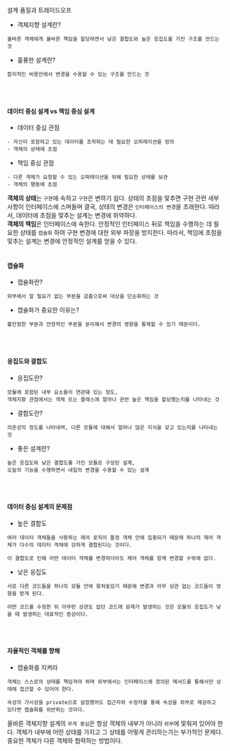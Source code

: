 설계 품질과 트레이드오프
<br>

- 객체지향 설계란?
```
올바른 객체에게 올바른 책임을 할당하면서 낮은 결합도와 높은 응집도를 가진 구조를 만드는 것
```
- 훌륭한 설계란?
```
합리적인 비용안에서 변경을 수용할 수 있는 구조를 만드는 것
```
<br><br>
#### 데이터 중심 설계 vs 책임 중심 설계 

- 데이터 중심 관점
```
- 자신이 포함하고 있는 데이터를 조작하는 데 필요한 오퍼레이션을 정의
- 객체의 상태에 초점
```


- 책임 중심 관점
```
- 다른 객체가 요청할 수 있는 오퍼레이션을 위해 필요한 상태를 보관
- 객체의 행동에 초점
```

**객체의 상태**는 `구현`에 속하고 `구현`은 변하기 쉽다.
상태의 초점을 맟추면 구현 관련 세부사항이 인터페이스에 스며들며 결국, 상태의 변경은 `인터페이스의 변경`을 초래한다.
따라서, 데이터에 초점을 맟추는 설계는 변경에 취약하다.
<br>
**객체의 책임**은 인터페이스에 속한다.
안정적인 인터페이스 뒤로 책임을 수행하는 데 필요한 상태를 `캡슐화` 하여 구현 변경에 대한 외부 파장을 방지한다.
따라서, 책임에 초점을 맟추는 설계는 변경에 안정적인 설계를 얻을 수 있다.
<br><br>
#### 캡슐화

- 캡슐화란?
```
외부에서 알 필요가 없는 부분을 감춤으로써 대상을 단순화하는 것
```

- 캡슐화가 중요한 이유는?
```
불안정한 부분과 안정적인 부분을 분리해서 변경의 영향을 통제할 수 있기 때문이다.
```
<br><br>
#### 응집도와 결합도

- 응집도란?
```
모듈에 포함된 내부 요소들이 연관돼 있는 정도,
객제지향 관점에서는 객체 또는 클래스에 얼마나 관련 높은 책임을 할당했는지를 나타내는 것 
```

- 결합도란?
```
의존성의 정도를 나타내며, 다른 모듈에 대해서 얼마나 많은 지식을 갖고 있는지를 나타내는 것
```

- 좋은 설계란?
```
높은 응집도와 낮은 결합도를 가진 모듈로 구성된 설계, 
오늘의 기능을 수행하면서 내일의 변경을 수용할 수 있는 설계
```

<br><br>
#### 데이터 중심 설계의 문제점

- 높은 결합도
```
여러 데이터 객체들을 사용하는 제어 로직이 틀정 객체 안에 집중되기 때문에 하나의 제어 객체가 다수의 데이터 객체에 강하게 결합된다는 것이다.

이 결합도로 인해 어떤 데이터 객체를 변경하더라도 제어 객체를 함께 변경할 수밖에 없다.
```

- 낮은 응집도
```
서로 다른 코드들을 하나의 모듈 안에 뭉쳐놓았기 때문에 변경과 아무 상관 없는 코드들이 영향을 받게 된다.

어떤 코드를 수정한 뒤 아무런 상관도 없던 코드에 문제가 발생하는 것은 모듈의 응집도가 낮을 때 발생하는 대표적인 증상이다.
```

<br><br>
#### 자율적인 객체를 향해

- 캡슐화를 지켜라
```
객체는 스스로의 상태를 책임져야 하며 외부에서는 인터페이스에 정의된 메서드를 통해서만 상태에 접근할 수 있어야 한다.

속성의 가시성을 private으로 설정했어도 접근자와 수정자를 통해 속성을 외부로 제공하고 있다면 캡슐화를 위반하는 것이다.
```



올바른 객체지향 설계의 `무게 중심`은 항상 객체의 내부가 아니라 `외부`에 맟춰져 있어야 한다.
객체가 내부에 어떤 상태를 가지고 그 상태를 어떻게 관리하는가는 부가적인 문제다.
중요한 객체가 다른 객체와 협력하는 방법이다.

